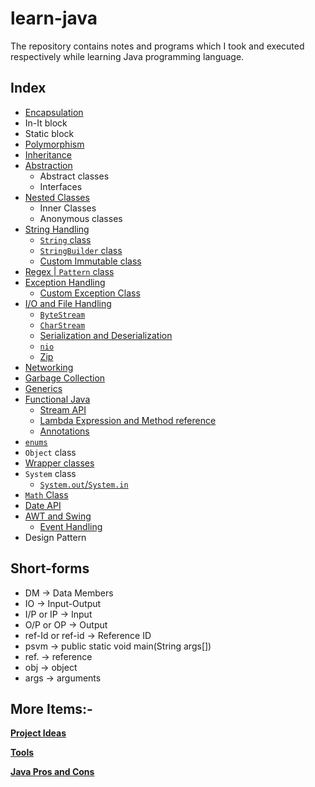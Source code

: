 # learn-java

The repository contains notes and programs which I took and executed respectively while learning Java programming language.

## Index

* [Encapsulation](./oops/encapsulation/)
* In-It block
* Static block
* [Polymorphism](./oops/polymorphism/)
* [Inheritance](./inheritence/)
* [Abstraction](./abstraction/)
  * Abstract classes
  * Interfaces
* [Nested Classes](./nested_classes/)
  * Inner Classes
  * Anonymous classes
* [String Handling](./string_handling/String%20Handling.md)
  * [`String` class](./string_handling/string_class/)
  * [`StringBuilder` class](./string_handling/stringbuffer_class/)
  * [Custom Immutable class](./string_handling/custom_immutable_class/)
* [Regex | `Pattern` class](./regex/)
* [Exception Handling](./exception_handling/)
  * [Custom Exception Class](./exception_handling/custom_exception_class/)
* [I/O and File Handling](./java_io/Java_IO.md)
  * [`ByteStream`](./java_io/bytestream/ByteStream.md)
  * [`CharStream`](./java_io/charstream/CharStream.md)
  * [Serialization and Deserialization](./java_io/serialization/)
  * [`nio`](./java_io/nio_package/)
  * [Zip](./java_io/zip/)
* [Networking](./networking/)
* [Garbage Collection](./garbage_collection/)
* [Generics](./generics/)
* [Functional Java](./functional_java/)
  * [Stream API](./functional_java/stream_api/)
  * [Lambda Expression and Method reference](./functional_java/lambda_expression/)
  * [Annotations](./annotations/)
* [`enums`](./enums/)
* `Object` class
* [Wrapper classes](./wrapper_classes/)
* `System` class
  * [`System.out`/`System.in`](.java_io/bytestream/printstream/systemclass_out_in/SystemClass.md)
* [`Math` Class](./utility_classes/MathClassDemo.java)
* [Date API](./date_api/)
* [AWT and Swing](./awt_events_swing/)
  * [Event Handling](./awt_swing/awt_and_event_handling/)
* Design Pattern

## Short-forms

* DM -> Data Members
* IO -> Input-Output
* I/P or IP -> Input
* O/P or  OP -> Output
* ref-Id or ref-id -> Reference ID
* psvm -> public static void main(String args[])
* ref. -> reference
* obj -> object
* args -> arguments

## More Items:-

<!-- <summary>## More Info.</summary> -->
[**Project Ideas**](./ProjectIdeas.md)

[**Tools**](./JavaTools.md)

[**Java Pros and Cons**](./JavaProsCons.md)
